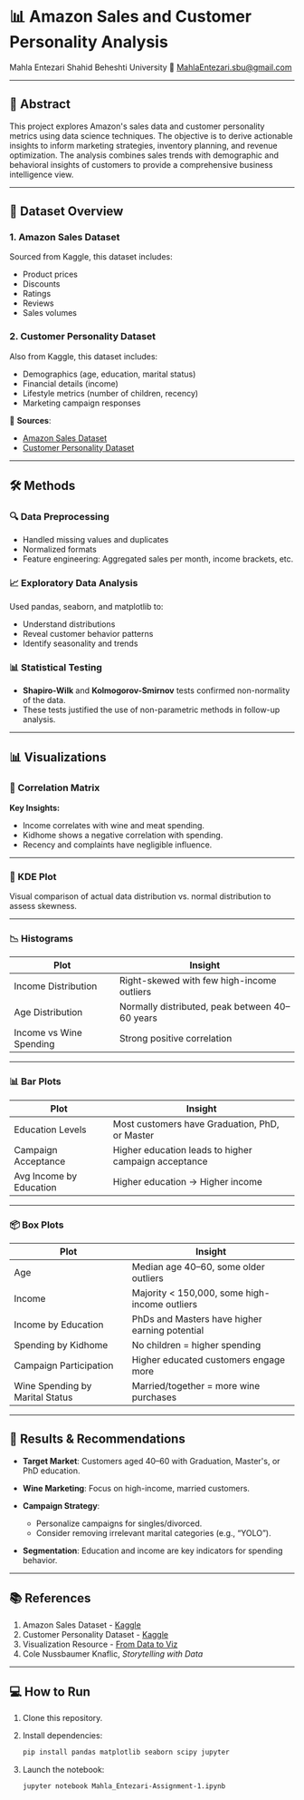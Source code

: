 

# 📊 Amazon Sales and Customer Personality Analysis

Mahla Entezari
Shahid Beheshti University
📧 [MahlaEntezari.sbu@gmail.com](mailto:MahlaEntezari.sbu@gmail.com)

---

## 🧠 Abstract

This project explores Amazon's sales data and customer personality metrics using data science techniques. The objective is to derive actionable insights to inform marketing strategies, inventory planning, and revenue optimization. The analysis combines sales trends with demographic and behavioral insights of customers to provide a comprehensive business intelligence view.

---

## 📂 Dataset Overview

### 1. **Amazon Sales Dataset**

Sourced from Kaggle, this dataset includes:

* Product prices
* Discounts
* Ratings
* Reviews
* Sales volumes

### 2. **Customer Personality Dataset**

Also from Kaggle, this dataset includes:

* Demographics (age, education, marital status)
* Financial details (income)
* Lifestyle metrics (number of children, recency)
* Marketing campaign responses

📌 **Sources**:

* [Amazon Sales Dataset](https://www.kaggle.com/datasets/mahlaentezari/amazon-dataset)
* [Customer Personality Dataset](https://www.kaggle.com/datasets/imakash3011/customer-personality-analysis/data)

---

## 🛠️ Methods

### 🔍 Data Preprocessing

* Handled missing values and duplicates
* Normalized formats
* Feature engineering: Aggregated sales per month, income brackets, etc.

### 📈 Exploratory Data Analysis

Used pandas, seaborn, and matplotlib to:

* Understand distributions
* Reveal customer behavior patterns
* Identify seasonality and trends

### 📊 Statistical Testing

* **Shapiro-Wilk** and **Kolmogorov-Smirnov** tests confirmed non-normality of the data.
* These tests justified the use of non-parametric methods in follow-up analysis.

---

## 📊 Visualizations

### 🧩 Correlation Matrix

**Key Insights:**

* Income correlates with wine and meat spending.
* Kidhome shows a negative correlation with spending.
* Recency and complaints have negligible influence.

---

### 📌 KDE Plot

Visual comparison of actual data distribution vs. normal distribution to assess skewness.

---

### 📉 Histograms

| Plot                    | Insight                                        |
| ----------------------- | ---------------------------------------------- |
| Income Distribution     | Right-skewed with few high-income outliers     |
| Age Distribution        | Normally distributed, peak between 40–60 years |
| Income vs Wine Spending | Strong positive correlation                    |

---

### 📊 Bar Plots

| Plot                    | Insight                                              |
| ----------------------- | ---------------------------------------------------- |
| Education Levels        | Most customers have Graduation, PhD, or Master       |
| Campaign Acceptance     | Higher education leads to higher campaign acceptance |
| Avg Income by Education | Higher education → Higher income                     |

---

### 📦 Box Plots

| Plot                            | Insight                                        |
| ------------------------------- | ---------------------------------------------- |
| Age                             | Median age 40–60, some older outliers          |
| Income                          | Majority < 150,000, some high-income outliers  |
| Income by Education             | PhDs and Masters have higher earning potential |
| Spending by Kidhome             | No children = higher spending                  |
| Campaign Participation          | Higher educated customers engage more          |
| Wine Spending by Marital Status | Married/together = more wine purchases         |

---

## 🧾 Results & Recommendations

* **Target Market**: Customers aged 40–60 with Graduation, Master's, or PhD education.
* **Wine Marketing**: Focus on high-income, married customers.
* **Campaign Strategy**:

  * Personalize campaigns for singles/divorced.
  * Consider removing irrelevant marital categories (e.g., “YOLO”).
* **Segmentation**: Education and income are key indicators for spending behavior.

---

## 📚 References

1. Amazon Sales Dataset - [Kaggle](https://www.kaggle.com/datasets/mahlaentezari/amazon-dataset)
2. Customer Personality Dataset - [Kaggle](https://www.kaggle.com/datasets/imakash3011/customer-personality-analysis/data)
3. Visualization Resource - [From Data to Viz](https://www.data-to-viz.com/)
4. Cole Nussbaumer Knaflic, *Storytelling with Data*

---

## 💻 How to Run

1. Clone this repository.
2. Install dependencies:

   ```bash
   pip install pandas matplotlib seaborn scipy jupyter
   ```
3. Launch the notebook:

   ```bash
   jupyter notebook Mahla_Entezari-Assignment-1.ipynb
   ```
